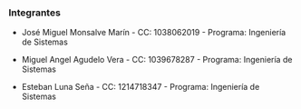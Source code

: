 ### Integrantes

- José Miguel Monsalve Marín - CC: 1038062019 - Programa: Ingeniería de Sistemas

- Miguel Angel Agudelo Vera - CC: 1039678287 - Programa: Ingeniería de Sistemas

- Esteban Luna Seña - CC: 1214718347 - Programa: Ingeniería de Sistemas